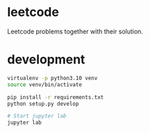 # leetcode
Leetcode problems together with their solution.

# development
```sh
virtualenv -p python3.10 venv
source venv/bin/activate

pip install -r requirements.txt
python setup.py develop

# Start jupyter lab
jupyter lab
```